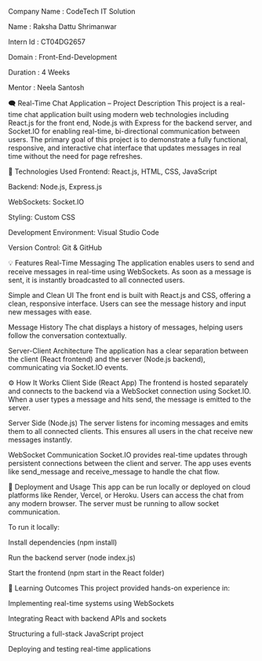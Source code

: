 Company Name : CodeTech IT Solution

Name : Raksha Dattu Shrimanwar

Intern Id : CT04DG2657

Domain : Front-End-Development

Duration : 4 Weeks

Mentor : Neela Santosh

🗨️ Real-Time Chat Application – Project Description
This project is a real-time chat application built using modern web technologies including React.js for the front end, Node.js with Express for the backend server, and Socket.IO for enabling real-time, bi-directional communication between users. The primary goal of this project is to demonstrate a fully functional, responsive, and interactive chat interface that updates messages in real time without the need for page refreshes.

🔧 Technologies Used
Frontend: React.js, HTML, CSS, JavaScript

Backend: Node.js, Express.js

WebSockets: Socket.IO

Styling: Custom CSS

Development Environment: Visual Studio Code

Version Control: Git & GitHub

💡 Features
Real-Time Messaging
The application enables users to send and receive messages in real-time using WebSockets. As soon as a message is sent, it is instantly broadcasted to all connected users.

Simple and Clean UI
The front end is built with React.js and CSS, offering a clean, responsive interface. Users can see the message history and input new messages with ease.

Message History
The chat displays a history of messages, helping users follow the conversation contextually.

Server-Client Architecture
The application has a clear separation between the client (React frontend) and the server (Node.js backend), communicating via Socket.IO events.

⚙️ How It Works
Client Side (React App)
The frontend is hosted separately and connects to the backend via a WebSocket connection using Socket.IO. When a user types a message and hits send, the message is emitted to the server.

Server Side (Node.js)
The server listens for incoming messages and emits them to all connected clients. This ensures all users in the chat receive new messages instantly.

WebSocket Communication
Socket.IO provides real-time updates through persistent connections between the client and server. The app uses events like send_message and receive_message to handle the chat flow.

🚀 Deployment and Usage
This app can be run locally or deployed on cloud platforms like Render, Vercel, or Heroku. Users can access the chat from any modern browser. The server must be running to allow socket communication.

To run it locally:

Install dependencies (npm install)

Run the backend server (node index.js)

Start the frontend (npm start in the React folder)

🧠 Learning Outcomes
This project provided hands-on experience in:

Implementing real-time systems using WebSockets

Integrating React with backend APIs and sockets

Structuring a full-stack JavaScript project

Deploying and testing real-time applications
